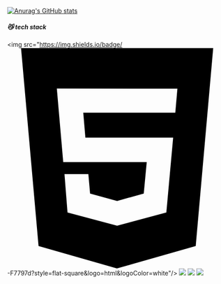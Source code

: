 
<!--
**jiwongut/jiwongut** is a ✨ _special_ ✨ repository because its `README.md` (this file) appears on your GitHub profile.

Here are some ideas to get you started:

- 🔭 I’m currently working on ...
- 🌱 I’m currently learning ...
- 👯 I’m looking to collaborate on ...
- 🤔 I’m looking for help with ...
- 💬 Ask me about ...
- 📫 How to reach me: ...
- 😄 Pronouns: ...
- ⚡ Fun fact: ...
-->

[![Anurag's GitHub stats](https://github-readme-stats.vercel.app/api?username=jiwongut)](https://github.com/jiwongut/github-readme-stats)


##### 😼 tech stack
<img src="https://img.shields.io/badge/<svg role="img" viewBox="0 0 24 24" xmlns="http://www.w3.org/2000/svg"><title>HTML5</title><path d="M1.5 0h21l-1.91 21.563L11.977 24l-8.564-2.438L1.5 0zm7.031 9.75l-.232-2.718 10.059.003.23-2.622L5.412 4.41l.698 8.01h9.126l-.326 3.426-2.91.804-2.955-.81-.188-2.11H6.248l.33 4.171L12 19.351l5.379-1.443.744-8.157H8.531z"/></svg>-F7797d?style=flat-square&logo=html&logoColor=white"/> <img src="https://img.shields.io/badge/CSS-348ac7?style=flat-square&logo=CSS&logoColor=white"/> <img src="https://img.shields.io/badge/java script-ffd452?style=flat-square&logo=java script&logoColor=white"/> <img src="https://img.shields.io/badge/python-0052d4?style=flat-square&logo=python&logoColor=white"/>
